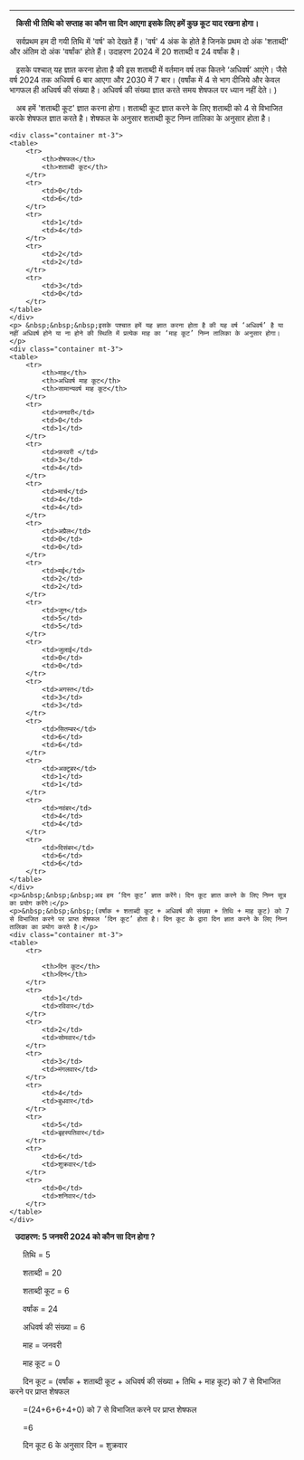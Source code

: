 <b><hr></b>
    <p>&nbsp;&nbsp;&nbsp;<strong><b>किसी भी तिथि को सप्ताह का कौन सा दिन आएगा इसके लिए हमें कुछ कूट याद रखना होगा।</b></strong></p>
    <p>&nbsp;&nbsp;&nbsp;सर्वप्रथम हम दी गयी तिथि में 'वर्ष' को देखते हैं। 'वर्ष' 4 अंक के होते है जिनके प्रथम दो अंक 'शताब्दी' और अंतिम दो अंक 'वर्षांक' होते हैं। उदाहरण 2024 में 20 शताब्दी व 24 वर्षांक है।</p>
    <p>&nbsp;&nbsp;&nbsp;इसके पश्चात् यह ज्ञात करना होता है की इस शताब्दी में वर्तमान वर्ष तक कितने ‘अधिवर्ष’ आएंगे। जैसे वर्ष 2024 तक अधिवर्ष 6 बार आएगा और 2030 में 7 बार। (वर्षांक में 4 से भाग दीजिये और केवल भागफल ही अधिवर्ष की संख्या है। अधिवर्ष की संख्या ज्ञात करते समय शेषफल पर ध्यान नहीं देते। ) </p>
    <p>&nbsp;&nbsp;&nbsp;अब हमें 'शताब्दी कूट' ज्ञात करना होगा। शताब्दी कूट ज्ञात करने के लिए शताब्दी को 4 से विभाजित करके शेषफल ज्ञात करते है। शेषफल के अनुसार शताब्दी कूट निम्न तालिका के अनुसार होता है। </p>
   
    <div class="container mt-3">
    <table>
        <tr>
            <th>शेषफल</th>
            <th>शताब्दी कूट</th>
        </tr>
        <tr>
            <td>0</td>
            <td>6</td>
        </tr>
        <tr>
            <td>1</td>
            <td>4</td>
        </tr>
        <tr>
            <td>2</td>
            <td>2</td>
        </tr>
        <tr>
            <td>3</td>
            <td>0</td>
        </tr>
    </table>
    </div>
    <p> &nbsp;&nbsp;&nbsp;इसके पश्चात हमें यह ज्ञात करना होता है की यह वर्ष ‘अधिवर्ष’ है या नहीं अधिवर्ष होने या ना होने की स्थिति में प्रत्येक माह का ‘माह कूट’ निम्न तालिका के अनुसार होगा।</p>
    <div class="container mt-3">
    <table>
        <tr>
            <th>माह</th>
            <th>अधिवर्ष माह कूट</th>
            <th>सामान्यवर्ष माह कूट</th>
        </tr>
        <tr>
            <td>जनवरी</td>
            <td>0</td>
            <td>1</td>
        </tr>
        <tr>  
            <td>फ़रवरी </td>
            <td>3</td>
            <td>4</td>
        </tr>
        <tr>
            <td>मार्च</td>
            <td>4</td>
            <td>4</td>
        </tr>
        <tr>
            <td>अप्रैल</td>
            <td>0</td>
            <td>0</td>
        </tr>
        <tr>
            <td>मई</td>
            <td>2</td>
            <td>2</td>
        </tr>
        <tr>
            <td>जून</td>
            <td>5</td>
            <td>5</td>
        </tr>
        <tr>
            <td>जुलाई</td>
            <td>0</td>
            <td>0</td>
        </tr>
        <tr>
            <td>अगस्त</td>
            <td>3</td>
            <td>3</td>
        </tr>
        <tr>
            <td>सितम्बर</td>
            <td>6</td>
            <td>6</td>
        </tr>
        <tr>
            <td>अक्टूबर</td>
            <td>1</td>
            <td>1</td>
        </tr>
        <tr>
            <td>नवंबर</td>
            <td>4</td>
            <td>4</td>
        </tr>
        <tr>
            <td>दिसंबर</td>
            <td>6</td>
            <td>6</td>
        </tr>
    </table>
    </div>
    <p>&nbsp;&nbsp;&nbsp;अब हम ‘दिन कूट’ ज्ञात करेंगे। दिन कूट ज्ञात करने के लिए निम्न सूत्र का प्रयोग करेंगे।</p>
    <p>&nbsp;&nbsp;&nbsp;(वर्षांक + शताब्दी कूट + अधिवर्ष की संख्या + तिथि + माह कूट) को 7 से विभाजित करने पर प्राप्त शेषफल ‘दिन कूट’ होता है। दिन कूट के द्वारा दिन ज्ञात करने के लिए निम्न तालिका का प्रयोग करते है।</p>
    <div class="container mt-3">
    <table>
        <tr>  
 
            <th>दिन कूट</th>
            <th>दिन</th>
        </tr>
        <tr>
            <td>1</td>
            <td>रविवार</td>
        </tr>
        <tr>
            <td>2</td>
            <td>सोमवार</td>
        </tr>
        <tr>
            <td>3</td>
            <td>मंगलवार</td>
        </tr>
        <tr>
            <td>4</td>
            <td>बुधवार</td>
        </tr>
        <tr>
            <td>5</td>
            <td>बृहस्पतिवार</td>
        </tr>
        <tr>
            <td>6</td>
            <td>शुक्रवार</td>
        </tr>
        <tr>
            <td>0</td>
            <td>शनिवार</td>
        </tr>
    </table>
    </div>
    
<p><b>&nbsp;&nbsp;&nbsp;उदाहरण: 5 जनवरी 2024 को कौन सा दिन होगा ?</b></p>
<p>&nbsp;&nbsp;&nbsp;&nbsp;&nbsp;&nbsp;तिथि = 5 </p> 
<p>&nbsp;&nbsp;&nbsp;&nbsp;&nbsp;&nbsp;शताब्दी = 20 </p>
<p>&nbsp;&nbsp;&nbsp;&nbsp;&nbsp;&nbsp;शताब्दी कूट = 6 </p>
<p>&nbsp;&nbsp;&nbsp;&nbsp;&nbsp;&nbsp;वर्षांक = 24 </p>
<p>&nbsp;&nbsp;&nbsp;&nbsp;&nbsp;&nbsp;अधिवर्ष की संख्या = 6 </p>
<p>&nbsp;&nbsp;&nbsp;&nbsp;&nbsp;&nbsp;माह = जनवरी </p>
<p>&nbsp;&nbsp;&nbsp;&nbsp;&nbsp;&nbsp;माह कूट = 0    </p>
<p>&nbsp;&nbsp;&nbsp;&nbsp;&nbsp;&nbsp;दिन कूट = (वर्षांक + शताब्दी कूट + अधिवर्ष की संख्या + तिथि + माह कूट) को 7 से विभाजित करने पर प्राप्त शेषफल </p>
<p>&nbsp;&nbsp;&nbsp;&nbsp;&nbsp;&nbsp;=(24+6+6+4+0) को 7 से विभाजित करने पर प्राप्त शेषफल </p>
<p>&nbsp;&nbsp;&nbsp;&nbsp;&nbsp;&nbsp;=6 </p>
<p>&nbsp;&nbsp;&nbsp;&nbsp;&nbsp;&nbsp;दिन कूट 6 के अनुसार दिन = शुक्रवार </p>
